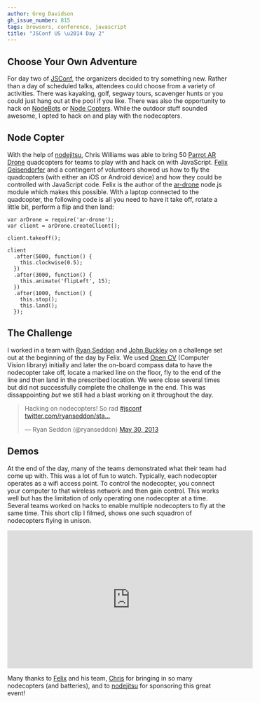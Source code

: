 ```yaml
---
author: Greg Davidson
gh_issue_number: 815
tags: browsers, conference, javascript
title: "JSConf US \u2014 Day 2"
---
```


## Choose Your Own Adventure

For day two of [JSConf](http://2013.jsconf.us/), the organizers decided to try something new. Rather than a day of scheduled talks, attendees could choose from a variety of activities. There was kayaking, golf, segway tours, scavenger hunts or you could just hang out at the pool if you like. There was also the opportunity to hack on [NodeBots](http://nodebots.io/) or [Node Copters](http://nodecopter.com/). While the outdoor stuff sounded awesome, I opted to hack on and play with the nodecopters.

## Node Copter

With the help of [nodejitsu](http://nodejitsu.com/), Chris Williams was able to bring 50 [Parrot AR Drone](http://ardrone2.parrot.com/) quadcopters for teams to play with and hack on with JavaScript. [Felix Geisendorfer](http://ardrone2.parrot.com/) and a contingent of volunteers showed us how to fly the quadcopters (with either an iOS or Android device) and how they could be controlled with JavaScript code. Felix is the author of the [ar-drone](https://github.com/felixge/node-ar-drone) node.js module which makes this possible. With a laptop connected to the quadcopter, the following code is all you need to have it take off, rotate a little bit, perform a flip and then land:

```
var arDrone = require('ar-drone');
var client = arDrone.createClient();

client.takeoff();

client
  .after(5000, function() {
    this.clockwise(0.5);
  })
  .after(3000, function() {
    this.animate('flipLeft', 15);
  })
  .after(1000, function() {
    this.stop();
    this.land();
  });
```

## The Challenge

I worked in a team with [Ryan Seddon](http://www.thecssninja.com/) and [John Buckley](http://jbuckley.ca/) on a challenge set out at the beginning of the day by Felix. We used [Open CV](http://opencv.org/) (Computer Vision library) initially and later the on-board compass data to have the nodecopter take off, locate a marked line on the floor, fly to the end of the line and then land in the prescribed location. We were close several times but did not successfully complete the challenge in the end. This was dissappointing *but* we still had a blast working on it throughout the day.

<blockquote class="twitter-tweet"><p>Hacking on nodecopters! So rad <a href="https://twitter.com/search/%23jsconf">#jsconf</a> <a href="http://t.co/d71G94MpaJ" title="http://twitter.com/ryanseddon/status/340145777525542913/photo/1">twitter.com/ryanseddon/sta…</a></p>— Ryan Seddon (@ryanseddon) <a href="https://twitter.com/ryanseddon/status/340145777525542913">May 30, 2013</a></blockquote><script async src="//platform.twitter.com/widgets.js" charset="utf-8"></script>

## Demos

At the end of the day, many of the teams demonstrated what their team had come up with. This was a lot of fun to watch. Typically, each nodecopter operates as a wifi access point. To control the nodecopter, you connect your computer to that wireless network and then gain control. This works well but has the limitation of only operating one nodecopter at a time. Several teams worked on hacks to enable multiple nodecopters to fly at the same time. This short clip I filmed, shows one such squadron of nodecopters flying in unison.

<iframe allowfullscreen="" frameborder="0" height="315" src="https://www.youtube.com/embed/PKlHj3nKA8U" width="560"></iframe>

Many thanks to [Felix](http://felixge.de/) and his team, [Chris](http://voodootikigod.com/) for bringing in so many nodecopters (and batteries), and to [nodejitsu](http://nodejitsu.com/) for sponsoring this great event!

